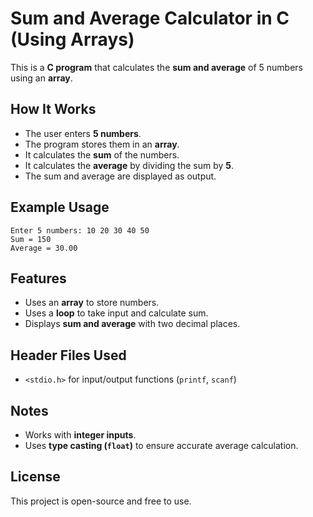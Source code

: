 # Sum and Average Calculator in C (Using Arrays)

This is a **C program** that calculates the **sum and average** of 5 numbers using an **array**.

## How It Works
- The user enters **5 numbers**.
- The program stores them in an **array**.
- It calculates the **sum** of the numbers.
- It calculates the **average** by dividing the sum by **5**.
- The sum and average are displayed as output.


## Example Usage
```
Enter 5 numbers: 10 20 30 40 50
Sum = 150
Average = 30.00
```

## Features
- Uses an **array** to store numbers.
- Uses a **loop** to take input and calculate sum.
- Displays **sum and average** with two decimal places.

## Header Files Used
- `<stdio.h>` for input/output functions (`printf`, `scanf`)

## Notes
- Works with **integer inputs**.
- Uses **type casting (`float`)** to ensure accurate average calculation.

## License
This project is open-source and free to use.

